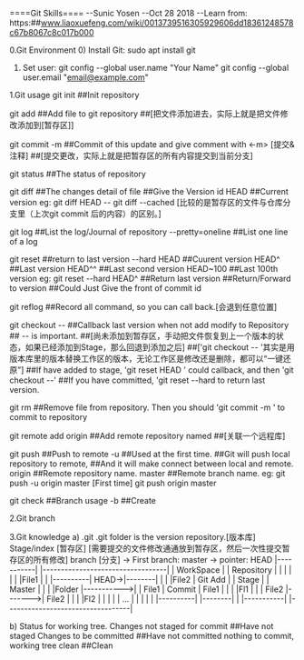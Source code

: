 ====Git Skills====
--Sunic Yosen
--Oct 28 2018
--Learn from: https:##www.liaoxuefeng.com/wiki/0013739516305929606dd18361248578c67b8067c8c017b000

0.Git Environment
  0) Install Git: sudo apt install git
  1) Set user: git config --global user.name "Your Name"
               git config --global user.email "email@example.com"

1.Git usage
  git init             ##Init repository

  git add <filename>   ##Add file to git repository 
    ##[把文件添加进去，实际上就是把文件修改添加到[暂存区]]
  
  git commit -m <meaasage> ##Commit of this update and give comment with <-m> [提交&注释]
    ##[提交更改，实际上就是把暂存区的所有内容提交到当前分支]

  git status           ##The status of repository
    
  git diff  <filename> ##The changes detail of file
    <repository>       ##Give the Version id
    HEAD               ##Current version
    eg: git diff HEAD -- <filename>
        git diff --cached 
        [比较的是暂存区的文件与仓库分支里（上次git commit 后的内容）的区别。] 

  git log              ##List the log/Journal of repository
    --pretty=oneline   ##List one line of a log

  git reset            ##return to last version
    --hard
      HEAD        ##Cuurent version
      HEAD^       ##Last version
      HEAD^^      ##Last second version
      HEAD~100    ##Last 100th version
      eg: git reset --hard HEAD^   ##Return last version
      <commit id> ##Return/Forward to <commit id> version
                  ##Could Just Give the front of commit id

  git reflog      ##Record all command, so you can call back.[会退到任意位置]

  git checkout -- <filename>  ##Callback last version when not add modify to Repository
    ## -- is important. 
    ##[尚未添加到暂存区，手动把文件恢复到上一个版本的状态，如果已经添加到Stage，那么回退到添加之后]
    ##['git checkout -- '其实是用版本库里的版本替换工作区的版本，无论工作区是修改还是删除，都可以“一键还原”]
    ##If have added to stage, 'git reset HEAD <file>' could callback, and then 'git checkout --'
    ##If you have committed, 'git reset --hard <commit id> to return last version.
  
  git rm <filename>
    ##Remove file from repository. Then you should 'git commit -m <meaasage>' to commit to repository

  git remote add origin <remote Address>
    ##Add remote repository named <origin> 
    ##[关联一个远程库]
    
  git push ##Push to remote
    -u ##Used at the first time. 
       ##Git will push local repository to remote, 
       ##And it will make connect between local and remote.
    origin ##Remote repository name.
    master ##Remote branch name.
    eg: git push -u origin master [First time]
        git push origin master
    
  git check ##Branch usage
    -b  ##Create 
  


2.Git branch


3.Git knowledge
   a) .git
     .git folder is the version repository.[版本库]
       Stage/index [暂存区] [需要提交的文件修改通通放到暂存区，然后一次性提交暂存区的所有修改]
       branch [分支] -> First branch: master -> pointer: HEAD
       |-----------|            |----------------------------------|
       | WorkSpace |            |             Repository           |
       |           |            |                                  |
       |   |File1  |            |  |----------|  HEAD->|--------|  |
       |   |File2  |   Git Add  |  |  Stage   |        | Master |  | 
       |   |Folder |----------->|  |   File1  | Commit |  File1 |  |
       |     |Fl1  |            |  |   File2  |------->|  File2 |  |
       |     |Fl2  |            |  |          |        |   ...  |  |
       |           |            |  |----------|        |--------|  |
       |-----------|            |----------------------------------|

   b) Status for working tree.
       Changes not staged for commit  ##Have not staged
       Changes to be committed        ##Have not committed
       nothing to commit, working tree clean ##Clean



